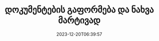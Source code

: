 ---
############################# Static ############################
layout: "family"
date: 2023-12-20T06:39:57
draft: false

product: "Viewer"
product_tag: "viewer"

############################# Head ############################
head_title: "Render and View Documents API | Premise API-ზე და ონლაინ სერვისზე"
head_description: "Word, PDF, Excel, Powerpoint ან Image ფაილების გადაცემა და ნახვა მარტივად და უფასოდ"

############################# Header ############################
title: "დოკუმენტების გაფორმება და ნახვა მარტივად"
description: |
  მძლავრი Viewer API სხვადასხვა ფაილების PDF, HTML და Image გადასაცემად.

  ჩატვირთეთ დოკუმენტები სხვადასხვა წყაროდან, მათ შორის ფაილები, ნაკადები, URL, FTP სერვერები, Amazon S3, Azure Blob Storage და სხვა.

  შექმენით პასუხისმგებელი HTML გვერდები, დაიცავით გამომავალი PDF ფაილები და დაალაგეთ მათი გვერდები, დაატრიალეთ გვერდები, საჭიროების შემთხვევაში ჩანაწერები და კომენტარები.
  

############################# Platforms ############################
supported_platforms:
  enable: true  
  head_title: "აირჩიეთ თქვენი პლატფორმა"
  title: "მხარდაჭერილი პლატფორმები"
  description: "GroupDocs.Viewer ბიბლიოთეკა მხარს უჭერს შემდეგ ოპერაციულ სისტემებსა და ჩარჩოებს"
  details_link_title: "Გაიგე მეტი"
  items:
    # supported_platforms loop
    - title: ".NET"
      description: "GroupDocs.Viewer for .NET"
      color: "blue"
      tag: "net"
      link: "/viewer/net/"
      features_link: "https://docs.groupdocs.com/viewer/net/system-requirements/"
      features:
        # features loop
        - content: ".NET Framework 4.6.2+  <br>  .NET Core 3.1  <br>  .NET 6+"
          rows: "3"
        # features loop
        - content: "Windows, Linux"
          rows: "1"
        # features loop
        - content: "180+ file formats"
          rows: "1"
        # features loop
        - content: "UI package for ASP.NET Core"
          rows: "1"
        # features loop
        - content: "ASP.NET WebForms Demo  <br>  ASP.NET MVC Demo  <br>  ASP.NET Core Demo"
          rows: "3"
    
    # supported_platforms loop
    - title: "Java"
      description: "GroupDocs.Viewer for Java"
      color: "red"
      tag: "java"
      link: "/viewer/java/"
      features_link: "https://docs.groupdocs.com/viewer/java/system-requirements/"
      features:
        # features loop
        - content: "J2SE 8.0 (1.8)+"
          rows: "3"
        # features loop
        - content:  "Windows, Linux, macOS"
          rows: "1"       
        # features loop
        - content:  "180+ file formats"
          rows: "1"
        # features loop
        - content:  "UI package for Spring and Dropwizard"
          rows: "1"
        # features loop
        - content:  "Spring Demo  <br>  Dropwizard demo"
          rows: "3"

    # supported_platforms loop
    - title: "Node.js"
      description: "GroupDocs.Viewer for Node.js"
      color: "green"
      tag: "nodejs-java"
      link: "/viewer/nodejs-java/"
      features_link: "https://docs.groupdocs.com/viewer/nodejs-java/system-requirements/"
      features:
        # features loop
        - content: "Node.js 16+  <br>  and J2SE 8.0 (1.8)+"
          rows: "3"
        # features loop
        - content:  "Windows, Linux, macOS"
          rows: "1"
        # features loop
        - content:  "180+ file formats"
          rows: "1"
        # features loop
        - content:  "UI package - coming soon "
          rows: "1" 
        # features loop
        - content:  "Demo - coming soon "
          rows: "3" 



############################# Features ############################

features:
  enable: true
  title: "GroupDocs.Viewer-ის ფუნქციების ნაკრები"
  description: "API სხვადასხვა ტიპის ფაილების HTML, PDF, PNG და JPEG გადასაცემად აპლიკაციებში, რომ ნახოთ ისინი მესამე მხარის პროგრამული უზრუნველყოფის გარეშე."

  items:
    # feature loop
    - icon: "view"
      title: "იხილეთ დოკუმენტები და სურათები"
      content: "იხილეთ დოკუმენტები HTML, PDF, PNG და JPEG ფაილებად გადაცემით."
    # feature loop
    - icon: "password"
      title: "გახსენით დაცული დოკუმენტები"
      content: "მიუთითეთ პაროლი დაშიფრული დოკუმენტების გასახსნელად."

    # feature loop
    - icon: "load"
      title: "ჩატვირთეთ ფაილები ნებისმიერი ადგილიდან"
      content: "ჩატვირთეთ დოკუმენტები სხვადასხვა ფაილებიდან, URL-ებიდან, FTP სერვერებიდან, Amazon S3 და სხვა."
    
    # feature loop
    - icon: "pages"
      title: "ყველა ან კონკრეტული გვერდის რენდერი"
      content: "მიუთითეთ შესასრულებელი გვერდის ნომრების დიაპაზონი."


############################# Code samples ############################
code_samples:
  enable: true
  title: "GroupDocs.Viewer კოდის ნიმუშები"
  description: "ზოგიერთი იყენებს ტიპიური GroupDocs.Viewer ოპერაციების შემთხვევებს C#, Java, TypeScript-ში"
  items:
    # code sample loop
    - title: "როგორ გადავიტანოთ DOCX ფაილები PDF-ში"
      content: |
        გადაიტანეთ DOCX დოკუმენტები PDF-ზე Microsoft Word-ის ან სხვა პროგრამული უზრუნველყოფის დაყენების გარეშე. მარტივად ჩატვირთეთ და ნახეთ DOCX ფაილები თქვენს .NET აპლიკაციაში, იქნება ეს ვებ თუ დესკტოპის აპლიკაცია. აქ არის მაგალითი იმისა, თუ როგორ უნდა გადაიტანოთ DOCX ფაილი PDF-ზე: 
      samples:
        - language: "C#"
          color: "blue"
          content: |
            ```csharp {style=abap}   
            // ჩატვირთეთ DOCX ფაილი რენდერისთვის
            using (Viewer viewer = new Viewer("sample.docx"))
            {
              // გადაიტანეთ DOCX PDF ფაილში
              PdfViewOptions viewOptions = new PdfViewOptions();
              viewer.View(viewOptions);
            }
            ```
        - language: "Java"
          color: "red"
          content: |
            ```java {style=abap}   
            import com.groupdocs.viewer.Viewer;
            import com.groupdocs.viewer.options.PdfViewOptions;
            // ...
            // ჩატვირთეთ DOCX ფაილი რენდერისთვის
            try (Viewer viewer = new Viewer("sample.docx")) {
                // გადაიტანეთ DOCX PDF ფაილში
                PdfViewOptions viewOptions = new PdfViewOptions();
                viewer.view(viewOptions);
            }
            ```
        - language: "TypeScript"
          color: "green"
          content: |
            ```javascript {style=abap}  
            // ჩატვირთეთ DOCX ფაილი რენდერისთვის
            const viewer = new groupdocs.viewer.Viewer("sample.docx")
            
            // გადაიტანეთ DOCX PDF ფაილში
            const viewOptions = groupdocs.viewer.PdfViewOptions(output.pdf)
            viewer.view(viewOptions)
            ```


############################# Formats ############################
formats:
  enable: true
  title:  "180+ ფაილის ფორმატის მხარდაჭერა"
  description: "GroupDocs.Viewer მხარს უჭერს ოპერაციებს ყველაზე პოპულარული [ფაილის ფორმატები](https://docs.groupdocs.com/viewer/net/supported-document-formats/)" 



############################# Metrics ############################

metrics:
  enable: true
  title: "სიღრმისეული მეტრიკა და სტატისტიკური შეხედულებები"
  description: "გაეცანით ჩვენი საკვანძო ფიგურების დეტალურ აღწერას, მოგვაწოდეთ ყოვლისმომცველი მეტრიკა და სტატისტიკური ინფორმაცია ჩვენი მიღწევების, გავლენისა და ზრდის შესახებ."

  items:
    # metrics loop
    - number: "180+"
      title: "მხარდაჭერილი ფორმატები"
      content: "მარტივად ნახეთ 180-ზე მეტი ფაილის ფორმატი, მათ შორის დოკუმენტები, სურათები და CAD ნახატები უპრობლემოდ. დაარღვიე თავსებადობის ბარიერები და წვდომა მრავალფეროვან ფაილებზე ძალისხმევის გარეშე ჩვენი ყოვლისმომცველი სანახავი გადაწყვეტით."

    # metrics loop
    - number: "1.0M"
      title: "NuGet ჩამოტვირთვები"
      content: "ჩვენი NuGet პაკეტის გადაწყვეტა გახდა სანდო და ფართოდ მიღებული რესურსი დეველოპერთა საზოგადოებაში, რომელიც უზრუნველყოფს შეუფერხებელ ინტეგრაციას და ღირებულ ფუნქციონირებას უამრავი პროექტისთვის."

    # metrics loop
    - number: "10+"
      title: "ბიბლიოთეკები"
      content: "ჩვენი პროდუქტი მოიცავს 10+ ბიბლიოთეკას, რომელიც გთავაზობთ გაფართოებულ ფუნქციებს მუშაობის ოპტიმიზაციისთვის. ეს ბიბლიოთეკები შექმნილია განვითარების სხვადასხვა საჭიროებების შესასრულებლად შეუდარებელი შესაძლებლობებით."
    
    # metrics loop
    - number: "100+"
      title: "ბედნიერი მომხმარებლები"
      content: "ემსახურება ყველაზე საკულტო ბრენდებს მთელს მსოფლიოში. აღმოაჩინეთ რატომ უყვარს ასობით GroupDocs.Viewer! გამოიკვლიეთ უწყვეტი ნავიგაცია, მოსახერხებელი თანამშრომლობა და გამოყენების შეუდარებელი სიმარტივე. Შემოგვიერთდი ეხლავე!"



############################# Customers ############################
# logo size X1 => 170:70  X2 => 340 : 140

customers:
  enable: true
  title: "ჩვენი ბედნიერი მომხმარებლები"
  description: "GroupDocs-ის ბიბლიოთეკები დასაქმებულია გლობალურად ცნობილი და გამორჩეული ბრენდების მიერ მთელ მსოფლიოში."

  items:
    # customers loop
    - title: "BenQ Corporation"
      logo: "benq"
    # customers loop
    - title: "Nasdaq Stock Market"
      logo: "nasdaq"
    # customers loop
    - title: "AT&T Inc."
      logo: "att"
    # customers loop
    - title: "AstraZeneca"
      logo: "astrazeneca"
    # customers loop
    - title: "Central Bank of Argentina"
      logo: "argentinacentralbank"
    # customers loop
    - title: "Roche Holding AG"
      logo: "roche"
    # customers loop
    - title: "Capita"
      logo: "capita"
    # customers loop
    - title: "Axa S.A."
      logo: "axa"
    # customers loop
    - title: "Instructure Inc."
      logo: "instructure"
     # customers loop
    - title: "Wipro"
      logo: "wipro"



############################# Actions ############################

actions:
  enable: true
  title: "მზად ხართ დასაწყებად?"
  description: "სცადეთ GroupDocs.Viewer ფუნქციები უფასოდ ან მოითხოვეთ ლიცენზია"
  items:
    #  loop
    - title: ".NET"
      link: "/viewer/net/"
      color: "blue"
        #  loop
    - title: "Java"
      link: "/viewer/java/"
      color: "red"
        #  loop
    - title: "Node.js"
      link: "/viewer/nodejs-java/"
      color: "green"


############################# Faq ############################

faq:
  enable: true
  title:  "საერთო კითხვები და შეშფოთება"
  description:  "იპოვეთ პასუხები საერთო შეკითხვებზე ჩვენს ხშირად დასმული კითხვების განყოფილებაში, რათა სწრაფად მოგვარდეს თქვენი შეკითხვები და პრობლემები."
  items:
    #  loop
    - question: "შემიძლია შევაფასო GroupDocs-ის პროდუქტები შეძენამდე?"
      answer: |
        დიახ! GroupDocs-ის ყველა პროდუქტს აქვს რისკის გარეშე, შეფასების ვერსია. ჩვენ მტკიცედ მოვუწოდებთ დეველოპერებს, ჩამოტვირთონ და სცადონ ჩვენი API-ები შეძენამდე, რათა უზრუნველყონ, რომ ისინი 100%-ით დააკმაყოფილებენ თქვენს საჭიროებებს.
    #  loop
    - question: "აკეთებს თუ არა GroupDocs პროდუქტის დემონსტრირებას?"
      answer: |
        არა, ჩვენი ყურადღება გამახვილებულია ჩვენს API-ებზე და მაქსიმალურად ფუნქციონალურ და სტაბილურ პროდუქტებზე. ჩვენ გთავაზობთ სრულად ფუნქციონალურ და უფასო საცდელებს [დროებითი ლიცენზიის](https://purchase.groupdocs.com/temporary-license/) სახით, ასე რომ თქვენ შეგიძლიათ შეამოწმოთ პროდუქტი თქვენთვის.    
    #  loop
    - question: "საიდან შემიძლია გადმოვწერო პროდუქტი?"
      answer: |
        ყველა პროდუქტის ჩამოტვირთვა შესაძლებელია [ვებგვერდიდან](https://releases.groupdocs.com). ჩვენ არ ვაგზავნით ჩვენი პროგრამული უზრუნველყოფის ფიზიკურ ასლებს ფოსტით.
    #  loop
    - question: "არის GroupDocs-ის დეველოპერის ლიცენზიები თითო მომხმარებლისთვის, თუ დასახელებული მომხმარებლისთვის?"
      answer: |
        GroupDocs დეველოპერის ლიცენზიები მოცემულია თითო მომხმარებლისთვის და არა დასახელებული მომხმარებლისთვის. ჩვენ გვესმის, რომ კოდირების ჯგუფის წევრები შეიძლება შეიცვალოს დროთა განმავლობაში და რომ არ არის პრაქტიკული ლიცენზირების განახლება ყოველ ჯერზე.
    #  loop
    - question: "გვჭირდება ლიცენზირება მხოლოდ აქტიური დეველოპერებისთვის? მაგალითად, ჩვენ გვყავს ორი დეველოპერისგან შემდგარი გუნდი, რომელიც მუშაობს A ცვლაზე და მეორე გუნდი ორი დეველოპერისგან, რომელიც მუშაობს B ცვლაზე… ამ სიტუაციაში, გვჭირდება ორი ან ოთხი ლიცენზია?"
      answer: |
        ყველა დეველოპერი, რომელიც მუშაობს პროექტზე, უნდა იყოს ლიცენზირებული. ამ სიტუაციაში, GroupDocs ხედავს თქვენს გუნდს ოთხ წევრად (მიუხედავად იმისა, რომ ისინი მუშაობენ სხვადასხვა დროს). 


############################# Cloud ############################

cloud_links:
  enable: true
  title: "GroupDocs.Viewer დაბალი კოდის API-ები"
  description: "დააჩქარეთ დოკუმენტის ან სურათის ნახვა ნებისმიერი ტიპის აპლიკაციაში ჩვენი ღრუბელზე დაფუძნებული REST API-ით"

  items:
    #  loop
    - icon: "groupdocs_viewer-for-curl"
      title: "GroupDocs.Viewer Cloud for cURL"
      link: "https://products.groupdocs.cloud/viewer/curl"
      content: "გამოიყენეთ cURL RESTful დოკუმენტების მაყურებლის API, რათა ეფექტურად წარმოაჩინოთ და წარმოაჩინოთ Microsoft Office, PDF და სხვა სტანდარტული ფაილის ფორმატები თქვენს აპლიკაციებში."

    #  loop
    - icon: "groupdocs_viewer-for-net"
      title: "GroupDocs.Viewer Cloud for .NET"
      link: "https://products.groupdocs.cloud/viewer/net"
      content: "გააუმჯობესეთ დოკუმენტების ნახვის შესაძლებლობები .NET აპლიკაციებში Cloud SDK-ით .NET-ისთვის. იხილეთ დოკუმენტები შეუფერხებლად HTML, PDF ან გამოსახულების ფორმატებში."

    #  loop
    - icon: "groupdocs_viewer-for-java"
      title: "GroupDocs.Viewer Cloud for Java"
      link: "https://products.groupdocs.cloud/viewer/java"
      content: "ჩართეთ დოკუმენტების გადაცემის გაფართოებული შესაძლებლობები თქვენს Java აპლიკაციებში Java-სთვის განკუთვნილი Document Viewer SDK-ის გამოყენებით."
    

############################# Apps ############################

app_links:
  enable: true
  title: "GroupDocs.Viewer NoCode აპები"
  description: "ონლაინ აპლიკაცია, რომელიც საშუალებას გაძლევთ ნახოთ 180+ პოპულარული ფაილის ფორმატი ბრაუზერში"

  items:
    #  loop
    - icon: "groupdocs_viewer-app"
      title: "GroupDocs.Viewer Total"
      link: "https://products.groupdocs.app/viewer/total"
      content: "გამოიკვლიეთ უფასო ონლაინ აპლიკაცია, რომ ნახოთ 180-ზე მეტი ფაილის ფორმატი პირდაპირ თქვენი სასურველი ვებ ბრაუზერიდან."

    #  loop
    - icon: "groupdocs_words-app"
      title:  "GroupDocs.Viewer DOCX"
      link: "https://products.groupdocs.app/viewer/docx"
      content: "ვებ-ზე დაფუძნებული ინსტრუმენტი Microsoft Word ფაილების უპრობლემოდ სანახავად სხვადასხვა მოწყობილობებზე."

    #  loop
    - icon: "groupdocs_pdf-app"
      title:  "GroupDocs.Viewer PDF"
      link: "https://products.groupdocs.app/viewer/pdf"
      content: "გახსენით და ნახეთ PDF ფაილები ონლაინ უფასო PDF მაყურებლის საშუალებით."
    



---